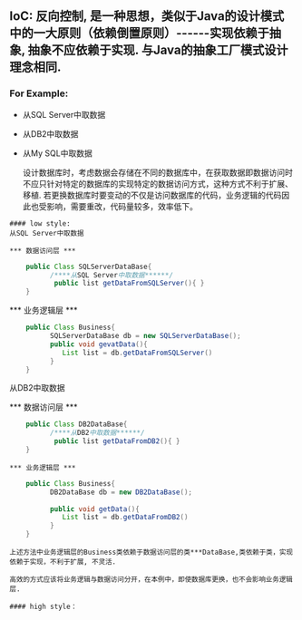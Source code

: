 
## IoC: 反向控制, 是一种思想，类似于Java的设计模式中的一大原则（依赖倒置原则）------实现依赖于抽象, 抽象不应依赖于实现. 与Java的抽象工厂模式设计理念相同.
### For Example:
   * 从SQL Server中取数据
   * 从DB2中取数据
   * 从My SQL中取数据
  
     设计数据库时，考虑数据会存储在不同的数据库中，在获取数据即数据访问时不应只针对特定的数据库的实现特定的数据访问方式，这种方式不利于扩展、移植. 若更换数据库时要变动的不仅是访问数据库的代码，业务逻辑的代码因此也受影响，需要重改，代码量较多，效率低下。 
   
    #### low style:
    从SQL Server中取数据

    *** 数据访问层 ***
```java
    public Class SQLServerDataBase{
          /****从SQL Server中取数据******/
           public list getDataFromSQLServer(){ }
    }
```
   *** 业务逻辑层 ***
    
```java
    public Class Business{
          SQLServerDataBase db = new SQLServerDataBase();
          public void gevatData(){
             List list = db.getDataFromSQLServer()
          }
    }
```
   从DB2中取数据
   
   *** 数据访问层 ***
```java
    public Class DB2DataBase{
          /****从DB2中取数据******/
           public list getDataFromDB2(){ }
    }
 ```
    *** 业务逻辑层 ***
```java  
    public Class Business{
          DB2DataBase db = new DB2DataBase();
          
          public void getData(){
             List list = db.getDataFromDB2()
          }
    }
```
    上述方法中业务逻辑层的Business类依赖于数据访问层的类***DataBase,类依赖于类，实现依赖于实现，不利于扩展, 不灵活.
     
    高效的方式应该将业务逻辑与数据访问分开，在本例中，即使数据库更换，也不会影响业务逻辑层.
    
    #### high style：
